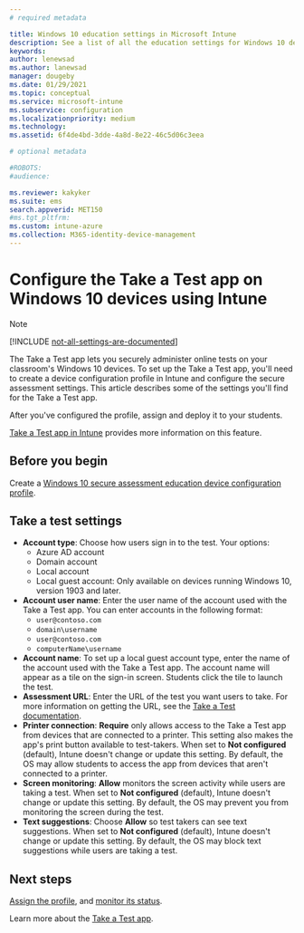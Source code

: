 ```yaml
---
# required metadata

title: Windows 10 education settings in Microsoft Intune
description: See a list of all the education settings for Windows 10 devices. Use these settings in a device configuration profile with the Take a Test app, choose how users or students sign in, monitor the screen during the test, and more in Intune.
keywords:
author: lenewsad
ms.author: lanewsad
manager: dougeby
ms.date: 01/29/2021
ms.topic: conceptual
ms.service: microsoft-intune
ms.subservice: configuration
ms.localizationpriority: medium
ms.technology:
ms.assetid: 6f4de4bd-3dde-4a8d-8e22-46c5d06c3eea

# optional metadata

#ROBOTS:
#audience:

ms.reviewer: kakyker  
ms.suite: ems
search.appverid: MET150
#ms.tgt_pltfrm:
ms.custom: intune-azure
ms.collection: M365-identity-device-management
---
```


# Configure the Take a Test app on Windows 10 devices using Intune

> [!NOTE]
> [!INCLUDE [not-all-settings-are-documented](../includes/not-all-settings-are-documented.md)]

The Take a Test app lets you securely administer online tests on your classroom's Windows 10 devices. To set up the Take a Test app, you'll need to create a device configuration profile in Intune and configure the secure assessment settings. This article describes some of the settings you'll find for the Take a Test app.

After you've configured the profile, assign and deploy it to your students. 

[Take a Test app in Intune](education-settings-configure.md) provides more information on this feature.

## Before you begin

Create a [Windows 10 secure assessment education device configuration profile](education-settings-configure.md#create-a-device-profile).

## Take a test settings

- **Account type**: Choose how users sign in to the test. Your options:
  - Azure AD account
  - Domain account
  - Local account
  - Local guest account: Only available on devices running Windows 10, version 1903 and later.
- **Account user name**: Enter the user name of the account used with the Take a Test app. You can enter accounts in the following format:
  - `user@contoso.com`
  - `domain\username`
  - `user@contoso.com`
  - `computerName\username`
- **Account name**: To set up a local guest account type, enter the name of the account used with the Take a Test app. The account name will appear as a tile on the sign-in screen. Students click the tile to launch the test.​  
- **Assessment URL**: Enter the URL of the test you want users to take. For more information on getting the URL, see the [Take a Test documentation](/education/windows/take-tests-in-windows-10).
- **Printer connection**: **Require** only allows access to the Take a Test app from devices that are connected to a printer. This setting also makes the app's print button available to test-takers. When set to **Not configured** (default), Intune doesn't change or update this setting. By default, the OS may allow students to access the app from devices that aren't connected to a printer.​  
- **Screen monitoring**: **Allow** monitors the screen activity while users are taking a test. When set to **Not configured** (default), Intune doesn't change or update this setting. By default, the OS may prevent you from monitoring the screen during the test.
- **Text suggestions**: Choose **Allow** so test takers can see text suggestions. When set to **Not configured** (default), Intune doesn't change or update this setting. By default, the OS may block text suggestions while users are taking a test.

## Next steps

[Assign the profile](device-profile-assign.md), and [monitor its status](device-profile-monitor.md).

Learn more about the [Take a Test app](education-settings-configure.md).